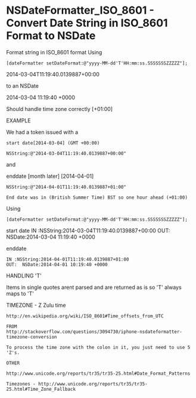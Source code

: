 NSDateFormatter_ISO_8601 - Convert Date String in ISO_8601 Format to NSDate
========================

 Format string in ISO_8601 format
 Using
 
    [dateFormatter setDateFormat:@"yyyy-MM-dd'T'HH:mm:ss.SSSSSSSZZZZZ"];


 
 2014-03-04T11:19:40.0139887+00:00
 
 to an NSDate
 
 2014-03-04 11:19:40 +0000
 
 Should handle time zone correctly [+01:00]
 
 EXAMPLE
 
 We had a token issued with a
 
    start date[2014-03-04] (GMT +00:00)
    
    NSString:@"2014-03-04T11:19:40.0139887+00:00"
    
 and
 
 enddate [month later] [2014-04-01]
 
    NSString:@"2014-04-01T11:19:40.0139887+01:00"
 
    End date was in (British Summer Time) BST so one hour ahead (+01:00)
 
 Using
 
    [dateFormatter setDateFormat:@"yyyy-MM-dd'T'HH:mm:ss.SSSSSSSZZZZZ"];

 
 start date
    IN :NSString:2014-03-04T11:19:40.0139887+00:00
    OUT:  NSDate:2014-03-04 11:19:40 +0000
 

 enddate

    IN :NSString:2014-04-01T11:19:40.0139887+01:00
    OUT:  NSDate:2014-04-01 10:19:40 +0000
 
 
 
 HANDLING 'T'
 
 Items in single quotes arent parsed and are returned as is
 so 'T' always maps to 'T'
    

 
 TIMEZONE - Z Zulu time
 
    http://en.wikipedia.org/wiki/ISO_8601#Time_offsets_from_UTC

    FROM
    http://stackoverflow.com/questions/3094730/iphone-nsdateformatter-timezone-conversion
    
    To process the time zone with the colon in it, you just need to use 5 'Z's.
    
    OTHER
    
    http://www.unicode.org/reports/tr35/tr35-25.html#Date_Format_Patterns
    
    Timezones - http://www.unicode.org/reports/tr35/tr35-25.html#Time_Zone_Fallback
    
